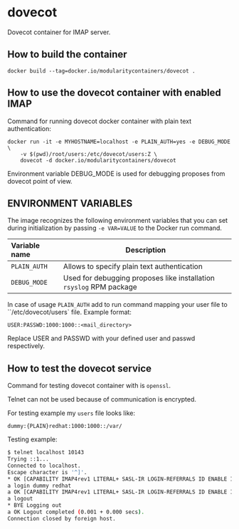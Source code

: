 # dovecot
Dovecot container for IMAP server.


## How to build the container

```docker build --tag=docker.io/modularitycontainers/dovecot .```


## How to use the dovecot container with enabled IMAP

Command for running dovecot docker container with plain text authentication:
```
docker run -it -e MYHOSTNAME=localhost -e PLAIN_AUTH=yes -e DEBUG_MODE \
    -v $(pwd)/root/users:/etc/dovecot/users:Z \
    dovecot -d docker.io/modularitycontainers/dovecot
```

Environment variable DEBUG_MODE is used for debugging proposes
from dovecot point of view.

## ENVIRONMENT VARIABLES

The image recognizes the following environment variables that you can set during initialization
by passing `-e VAR=VALUE` to the Docker run command.

|    Variable name    |        Description                                                  |
| :------------------ | --------------------------------------------------------------------|
|    `PLAIN_AUTH`     | Allows to specify plain text authentication                         |
|    `DEBUG_MODE`     | Used for debugging proposes like installation `rsyslog` RPM package |

In case of usage `PLAIN_AUTH` add to run command mapping your user file to ``/etc/dovecot/users` file.
Example format:
```
USER:PASSWD:1000:1000::<mail_directory>
```
Replace USER and PASSWD with your defined user and passwd respectively.

## How to test the dovecot service

Command for testing dovecot container with
is ```openssl```.

Telnet can not be used because of communication is encrypted.

For testing example my `users` file looks like:
```
dummy:{PLAIN}redhat:1000:1000::/var/
```

Testing example:
```bash
$ telnet localhost 10143
Trying ::1...
Connected to localhost.
Escape character is '^]'.
* OK [CAPABILITY IMAP4rev1 LITERAL+ SASL-IR LOGIN-REFERRALS ID ENABLE IDLE AUTH=PLAIN AUTH=LOGIN] Dovecot ready.
a login dummy redhat
a OK [CAPABILITY IMAP4rev1 LITERAL+ SASL-IR LOGIN-REFERRALS ID ENABLE IDLE SORT SORT=DISPLAY THREAD=REFERENCES THREAD=REFS THREAD=ORDEREDSUBJECT MULTIAPPEND URL-PARTIAL CATENATE UNSELECT CHILDREN NAMESPACE UIDPLUS LIST-EXTENDED I18NLEVEL=1 CONDSTORE QRESYNC ESEARCH ESORT SEARCHRES WITHIN CONTEXT=SEARCH LIST-STATUS BINARY MOVE] Logged in
a logout
* BYE Logging out
a OK Logout completed (0.001 + 0.000 secs).
Connection closed by foreign host.
```

